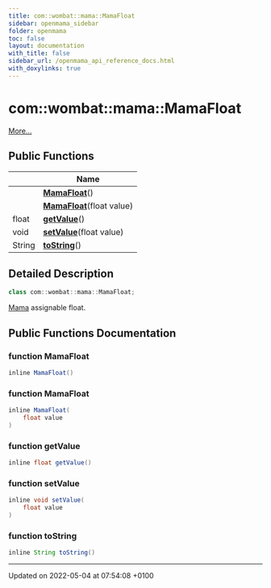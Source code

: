 ```yaml
---
title: com::wombat::mama::MamaFloat
sidebar: openmama_sidebar
folder: openmama
toc: false
layout: documentation
with_title: false
sidebar_url: /openmama_api_reference_docs.html
with_doxylinks: true
---
```


# com::wombat::mama::MamaFloat



 [More...](#detailed-description)

## Public Functions

|                | Name           |
| -------------- | -------------- |
| | **[MamaFloat](classcom_1_1wombat_1_1mama_1_1MamaFloat.html#function-mamafloat)**() |
| | **[MamaFloat](classcom_1_1wombat_1_1mama_1_1MamaFloat.html#function-mamafloat)**(float value) |
| float | **[getValue](classcom_1_1wombat_1_1mama_1_1MamaFloat.html#function-getvalue)**() |
| void | **[setValue](classcom_1_1wombat_1_1mama_1_1MamaFloat.html#function-setvalue)**(float value) |
| String | **[toString](classcom_1_1wombat_1_1mama_1_1MamaFloat.html#function-tostring)**() |

## Detailed Description

```java
class com::wombat::mama::MamaFloat;
```


[Mama](classcom_1_1wombat_1_1mama_1_1Mama.html) assignable float. 

## Public Functions Documentation

### function MamaFloat

```java
inline MamaFloat()
```


### function MamaFloat

```java
inline MamaFloat(
    float value
)
```


### function getValue

```java
inline float getValue()
```


### function setValue

```java
inline void setValue(
    float value
)
```


### function toString

```java
inline String toString()
```


-------------------------------

Updated on 2022-05-04 at 07:54:08 +0100
